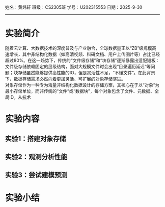 姓名：黄炜轩
班级：CS2305班
学号：U202315553
日期：2025-9-30

---

# 实验简介
随着云计算、大数据技术的深度普及与产业融合，全球数据量正以“ZB”级规模高速增长，其中非结构化数据（如高清视频、科研文档、用户上传图片等）占比已经超过80%。在这一趋势下，传统的“文件级存储”和“块存储”逐渐暴露出适配短板：文件级存储依赖固定的层级结构，面对大规模文件时会出现“目录遍历延迟”等问题；块存储虽然能够提供高性能的IO，但是灵活性不足，“不懂文件”。在此背景下，数据存储需求必然向着更加灵活、可扩展的对象存储演进。  
对象存储作为一种专为海量非结构化数据设计的存储方案，其核心在于以“对象”为最小存储单位，而非传统的“文件”或“数据块”，每个对象包含了文件、元数据、全局ID。从技术

# 实验内容

## 实验1：搭建对象存储

## 实验2：观测分析性能

## 实验3：尝试建模预测

# 实验小结
